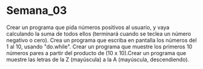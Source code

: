 # Semana_03
Crear un programa que pida números positivos al usuario, y vaya calculando la suma de todos ellos (terminará cuando se teclea un número negativo o cero). Crea un programa que escriba en pantalla los números del 1 al 10, usando "do.while". Crear un programa que muestre los primeros 10 números pares a partir del producto de (10 x 10).Crear un programa que muestre las letras de la Z (mayúscula) a la A (mayúscula, descendiendo).
